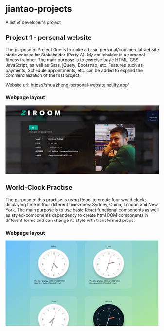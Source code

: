 # jiantao-projects
A list of developer's project

## Project 1 - personal website

The purpose of Project One is to make a basic personal/commercial website static website for Stakeholder (Party A). My stakeholder is a personal fitness trainner.
The main purpose is to exercise basic HTML, CSS, JavaScript, as well as Sass, jQuery, Bootstrap, etc. Features such as payments, Schedule appointments, etc. can be added to expand the commercialization of the first project.

Website url: https://shuaizheng-personal-website.netlify.app/

### Webpage layout
![cover](./p1/img/cover.png)

## World-Clock Practise

The purpose of this practise is using React to create four world clocks displaying time in four different timezones: Sydney, China, London and New York. The main purpose is to use basic React functional components as well as styled-components dependency to create html DOM components in different forms and can change its style with transformed props.

### Webpage layout
![world-clock](./world-clock/cover-img/cover.png)
